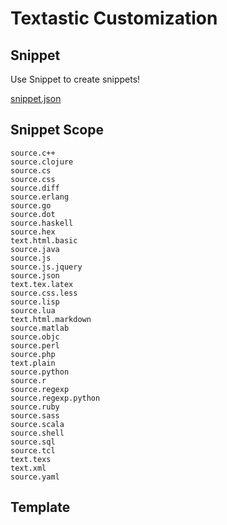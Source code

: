 # Textastic Customization

## Snippet

Use Snippet to create snippets!

[snippet.json](https://github.com/suliveevil/Snippets/blob/master/0snippets/Textastic-snippets/%23Textastic/CodeCompletion/snippet.json)

## Snippet Scope


```text
source.c++
source.clojure
source.cs
source.css
source.diff
source.erlang
source.go
source.dot
source.haskell 
source.hex    
text.html.basic
source.java
source.js
source.js.jquery
source.json
text.tex.latex 
source.css.less
source.lisp   
source.lua 
text.html.markdown
source.matlab
source.objc
source.perl
source.php
text.plain
source.python
source.r
source.regexp
source.regexp.python
source.ruby
source.sass
source.scala
source.shell
source.sql
source.tcl
text.texs
text.xml
source.yaml
```



## Template




